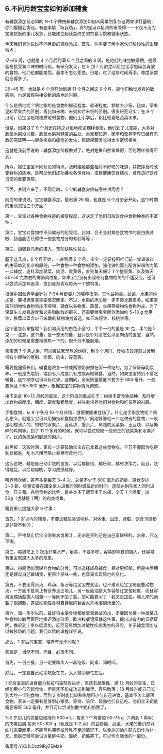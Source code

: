 ## 6.不同月龄宝宝如何添加辅食
有辅食添加前必知的 N+1 个理由和辅食添加如何从简单到复杂这两堂课打基础，你们慢慢会发现，有些事情「听我劝」，真的是可以鱼和熊掌兼得——不仅不用为宝宝吃饭的事儿发愁，还能建立起获益终生的饮食习惯和健康状态。


今天我们具体说说不同月龄的辅食添加。首先，你需要了解小家伙们阶段性的生理特点：


17~26 周，也就是 4 个月后到满 6 个月之间的 8 周，是他们的味觉敏感期，是最容易接受新口味的时间段，有研究发现，在 5 到 7 月龄之间给宝宝添加再苦再酸的食物，他们也都能接受，基本不怎么拒绝，但是，过了这段时间再添，难度系数就高得多了。


26~45 周，也就是 6 个月开始到满 11 个月之间这 5 个月，是他们触觉发育的敏感期，也是最容易接受新的质地的时期。


什么是质地呢？质地指的是食物的稀稠程度、软硬程度、颗粒大小等，比如，苹果泥和苹果片的区别，再比如米糊、米粥和烂米饭的区别。很多研究证实：在 9 个月前，给宝宝吃颗粒质地的食物，他们上小学后，都比较爱吃蔬菜水果。


但是，如果过了 9 个月还在持之以恒地吃泥糊样食物，他们到了儿童期，大多对蔬菜水果没兴趣。蔬菜水果对健康的益处，大家都知道，医学和营养学界已经有无数研究证明——很多疾病和癌症的发生，都跟果蔬类吃得太少密切相关。


这就是我前面说的：辅食添加阶段做对了，绝对是鱼和熊掌兼得，否则两样都得不到。


所以，抓住宝宝不同阶段的特点，及时接触那些相对不好吃的味道，并按序及时改变食物的质地，是帮助他们成功接收各类食物、搭建健康饮食结构、培养良好饮食习惯的重要保障。


下面，关键点来了，不同月龄，宝宝的辅食安排有哪些讲究呢？


前面的课说过，宝宝辅食添加，最迟满 26 周，也就是 6 个月务必开始，这个时期的重点包括三个方面：


第一，宝宝对各种食物味道的接受程度，这决定了他们日后饮食中食物种类的丰富性；


第二，宝宝对食物中不同成分的耐受程。比如，会不会对某些食物中的蛋白质过敏、肠道能否经得住一些食物成分的考验等等；


第三，加强铁元素的摄入，预防缺铁性贫血。


基于这几点，6 个月开始，一直到满 9 个月，宝宝一定要按照咱们前一堂课说过的由简单到复杂的原则，一种食物一种食物的添加，强化铁的婴儿配方米粉作为第一口辅食，逐样添加蔬菜、肉泥、蛋黄等，直到每天保证 1 个整蛋黄、以及每天 30~50 克左右的禽畜肉或鱼，如果宝宝没有出现任何食物相关的不适反应，还可以尝试添加鸡蛋清，直到逐渐实现每天一个整鸡蛋。


根据中国营养学会针对 7-24 月龄婴儿的喂养指南，其他谷物类、蔬菜、水果的添加量，要根据宝宝需要情况而定。不过，水果的添加量一定不能比蔬菜多。如果宝宝的动物性食物添加不顺利，辅食以谷物类、蔬菜、水果等植物性食物为主，为了保证生长发育速度和必需脂肪酸的摄入，还需要给宝宝额外添加约 5~10 g 食用油，推荐以富含α-亚麻酸的植物油为首选，如亚麻籽油、核桃油等。


这个量怎么掌握呢？我们喝汤用的白色小瓷勺，平平一勺的量是 10 克，半勺是 5 克——注意，这个量，是一整天的量，且只是针对没怎么添鱼肉蛋的宝宝，当然，添加的时候是需要稍微热一下的，但千万不能起烟。


宝宝满 7 个月之后，可以尝试家里熬的烂粥，到 9 个月时，食物应该逐渐过渡到带有小颗粒的厚粥、烂面、肉末、碎菜等。


需要提醒家长们，辅食是跟某一顿或两顿奶安排在同一顿吃的，为了保证母乳喂养，一般是先喂奶，喂到七八成或六七成饱再喂辅食。当然，如果宝宝特别不爱吃辅食，这个顺序也可以反过来。这期间，全天奶量最低不要少于 600 毫升，一般要保证 700~800 毫升，根据宝宝的实际情况调整。


接下来是 10~12 月龄的宝宝，这个阶段的重点在于：继续丰富食物品种，及时增加食物的厚度、稠度、硬度和粗糙度，并注重培养他们对食物和吃东西的兴趣。


手指食物，从 9 个多月 10 个月开始，就需要隆重登场了。什么是手指食物呢？顾名思义，就是宝宝可以用拇指和食指捏住的、刚刚好够他一口吃进去的食物，一般是切成薄片的、较软的水果片、香蕉块、馒头片、蒸熟的蔬菜条、土豆块，以及撕碎的鸡肉等。到了 11 个多月的时候，就可以尝试较硬一些的生的蔬菜条和水果片了，比如黄瓜条和脆脆的梨片。


敲黑板：这段时间，家长一定要鼓励宝宝自己拿着这些食物吃，千万不要因为吃得到处都是、乱七八糟而阻止甚至呵斥他们。


这么说吧，越是自己动手吃的宝宝，以后越自信、越乐观、越有决策力，而且，吃得越乱，以后越聪明，学习成绩越好。


喂养频次呢，差不多是每天 3~4 次、总量不少于 600 毫升的奶量，辅食安排 2~3 顿，尽量安排在跟全家人进餐的同时或临近的时间。逐渐达到与家人同时进食一日三餐。各组食物的比例，是谷类多于蔬菜多于水果，全天 1 个鸡蛋，加 50g（也就是 1 两）的肉类或鱼。


需要重点提醒大家 6 件事：


首先，1 岁以内的辅食，不要加糖盐类调味料，对体重、血压、肾脏、饮食习惯都是非常不利的；


第二，严格禁止给宝宝喝果水或果汁，无论是买的还是自己家鲜榨的。水果，只吃不喝。


第三，每周吃上 2 次鱼虾类水产，足矣，不要多吃，容易影响铁的摄入，还容易有重金属摄入太多的隐患。


第四，初期添加泥糊样食物的时候，可以选择成品辅食，相对更细腻，但是中后期还是建议自己做辅食，更原汁原味一些，也容易实现质地的变化。


第五，不要用骨头汤、鸡汤、鱼汤等给宝宝做粥面，也不建议给宝宝喝这些动物汤，一方面不是真正有营养且占地儿，另一反面油脂太多容易让宝宝超重，而且容易造成钠盐摄入超量——等同于加了盐。您可能要问了：我又没加盐，哪儿来的钠盐？很抱歉，这些动物性食材自身里的钠会大方地溶到汤里的。


第六，满一周岁以前，最好将主要食物都给宝宝尝试添加，不要因为某一种或某几种食物过敏而盲目地推迟添加时间。欧洲权威组织就这件事，提出过有力的证据证明，推迟到 1 岁以后添加，反而容易增加过敏性疾病发生的风险。关于辅食添加与过敏预防的问题，我们以后的课程详细说。


那么，1 岁后的宝宝，喂养有无不同呢？


答案是：当然不同，而且，必须不同。


首先，一日三餐，且一定要跟大人一起吃饭、同桌、同时间。


然后，一定要自己动手吃饭在先，大人辅助帮忙在后。


1 岁后宝宝的进食能力和技巧虽然有进步，但还有局限性，满 12 月龄的宝宝，已经能用小勺舀起食物，但是还不能成功送到嘴里，容易散落；18 月龄时能自己吃到大约一半的食物，而到 2 岁时能比较熟练地用小勺自己进食，基本不怎么散落食物。家长一定要有足够耐心接受、等待、陪伴、鼓励他们自己吃。他们全天奶量需要保证 500 毫升，并且可以尝试加酸牛奶和奶酪了，


1~2 岁幼儿的奶量应维持约 500 mL，每天 1 个鸡蛋加 50~75 g（1 两到 1 两半）的肉禽鱼类,每天 50~100 g（也就是 1~2 两）的谷物类，蔬菜、水果的量仍然以幼儿需要而定。不能母乳喂养或母乳不足的情况下，以合适的幼儿配方奶作为补充。但是已经可尝试少量鲜牛奶、酸奶、奶酪等了，可以作为膳食的一部分。


备案号:YX01LDzz9lRyZ5Mz9

